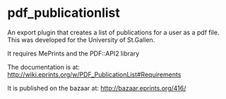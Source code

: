 # pdf_publicationlist
An export plugin that creates a list of publications for a user as a pdf file.
This was developed for the University of St.Gallen.

It requires MePrints and the PDF::API2 library

The documentation is at: http://wiki.eprints.org/w/PDF_PublicationList#Requirements

It is published on the bazaar at: http://bazaar.eprints.org/416/


